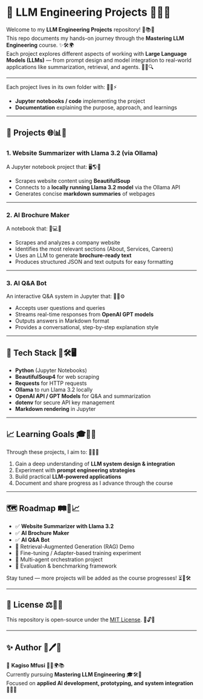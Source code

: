 # 🧠 LLM Engineering Projects 🌟📘✨

Welcome to my **LLM Engineering Projects** repository!  🚀📚💡  
This repo documents my hands-on journey through the **Mastering LLM Engineering** course.  ✨🛠️🌍  
Each project explores different aspects of working with **Large Language Models (LLMs)** — from prompt design and model integration to real-world applications like summarization, retrieval, and agents. 🤖🧩🔍

---

Each project lives in its own folder with: 📂📝⚡
- **Jupyter notebooks / code** implementing the project
- **Documentation** explaining the purpose, approach, and learnings

---

## 🚀 Projects 🌐📊🎯

### 1. Website Summarizer with Llama 3.2 (via Ollama)
A Jupyter notebook project that: 🖥️🌎📝
- Scrapes website content using **BeautifulSoup**
- Connects to a **locally running Llama 3.2 model** via the Ollama API
- Generates concise **markdown summaries** of webpages

---

### 2. AI Brochure Maker
A notebook that: 📰💻🎨
- Scrapes and analyzes a company website
- Identifies the most relevant sections (About, Services, Careers)
- Uses an LLM to generate **brochure-ready text**
- Produces structured JSON and text outputs for easy formatting

---

### 3. AI Q&A Bot
An interactive Q&A system in Jupyter that: 💬🤔⚙️
- Accepts user questions and queries
- Streams real-time responses from **OpenAI GPT models**
- Outputs answers in Markdown format
- Provides a conversational, step-by-step explanation style

---

## 🔧 Tech Stack 🐍🛠️🖥️

- **Python** (Jupyter Notebooks)
- **BeautifulSoup4** for web scraping
- **Requests** for HTTP requests
- **Ollama** to run Llama 3.2 locally
- **OpenAI API / GPT Models** for Q&A and summarization
- **dotenv** for secure API key management
- **Markdown rendering** in Jupyter

---

## 📈 Learning Goals 🎓📑🚀

Through these projects, I aim to: 🧠✨🔧
1. Gain a deep understanding of **LLM system design & integration**  
2. Experiment with **prompt engineering strategies**  
3. Build practical **LLM-powered applications**  
4. Document and share progress as I advance through the course  

---

## 🗺️ Roadmap 🛤️📌📈

- ✅ **Website Summarizer with Llama 3.2**  
- ✅ **AI Brochure Maker**  
- ✅ **AI Q&A Bot**  
- 🔄 Retrieval-Augmented Generation (RAG) Demo  
- 🔄 Fine-tuning / Adapter-based training experiment  
- 🔄 Multi-agent orchestration project  
- 🔄 Evaluation & benchmarking framework  

Stay tuned — more projects will be added as the course progresses! ⏳🌟🛠️

---

## 📜 License ⚖️📂🔏

This repository is open-source under the [MIT License](./LICENSE). 📖🔓✅

---

## ✨ Author 👤🖊️🌟

👤 **Kagiso Mfusi**  🧑‍💻🌍📚  
Currently pursuing **Mastering LLM Engineering**  🎓🛠️🤖  
Focused on **applied AI development, prototyping, and system integration** 🚀💡🔬
